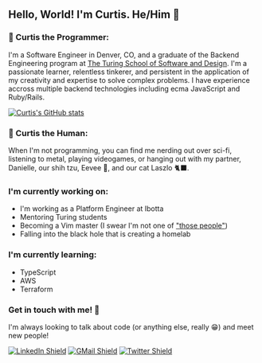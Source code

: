 ## Hello, World! I'm Curtis. He/Him 👾

### 🤖 Curtis the Programmer:
I'm a Software Engineer in Denver, CO, and a graduate of the Backend Engineering program at [The Turing School of Software and Design](https://turing.edu/). I'm a passionate learner, relentless tinkerer, and persistent in the application of my creativity and expertise to solve complex problems. I have experience accross multiple backend technologies including ecma JavaScript and Ruby/Rails.

[![Curtis's GitHub stats](https://github-readme-stats.vercel.app/api?username=c-bartell&count_private=true&show_icons=true&theme=synthwave)](https://github.com/c-bartell)

### 🤘 Curtis the Human:
When I'm not programming, you can find me nerding out over sci-fi, listening to metal, playing videogames, or hanging out with my partner, Danielle, our shih tzu, Eevee 🐶, and our cat Laszlo 🐈‍⬛.

### I'm currently working on:
- I'm working as a Platform Engineer at Ibotta
- Mentoring Turing students
- Becoming a Vim master (I swear I'm not one of ["those people"](https://xkcd.com/378/))
- Falling into the black hole that is creating a homelab

### I'm currently learning:
- TypeScript
- AWS
- Terraform

### Get in touch with me! 📣
I'm always looking to talk about code (or anything else, really 😁) and meet new people!

[![LinkedIn Shield](https://img.shields.io/static/v1?label=&message=Curtis+Bartell&color=grey&style=flat-square&logo=LinkedIn)](https://www.linkedin.com/in/curtis-bartell/)
[![GMail Shield](https://img.shields.io/static/v1?color=grey&style=flat-square&logo=gmail&label=&message=curtis.c.bartell@gmail.com)](mailto:curtis.c.bartell@gmail.com?subject=Let's%20chat!)
[![Twitter Shield](https://img.shields.io/static/v1?label=&message=@curtis_codes&color=grey&style=flat-square&logo=twitter)](https://twitter.com/curtis_codes)

<!--
**c-bartell/c-bartell** is a ✨ _special_ ✨ repository because its `README.md` (this file) appears on your GitHub profile.
Here are some ideas to get you started:

- 🔭 I’m currently working on ...
- 🌱 I’m currently learning ...
- 👯 I’m looking to collaborate on ...
- 🤔 I’m looking for help with ...
- 💬 Ask me about ...
- 📫 How to reach me: ...
- 😄 Pronouns: ...
- ⚡ Fun fact: ...
-->
